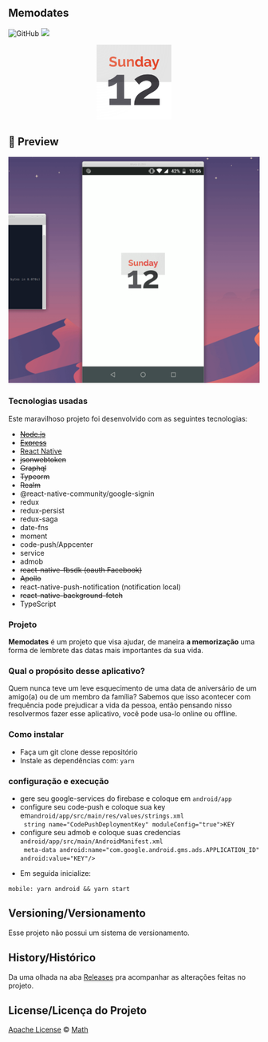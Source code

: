 ## Memodates

![GitHub](https://img.shields.io/github/license/t-heu/memodates)
<a href="https://www.linkedin.com/in/matheusgbatista" >
  <img src="https://img.shields.io/badge/siga-LinkedIn-blue.svg" />
</a>

<p align="center">
  <img alt="Logo do projeto" src="./_docs/web_hi_res_512.png" width="150" /><br/>
  <h2>📸 Preview</h2>
  <img alt="exemplo" src="./_docs/Peek 08-07-2020 10-57.gif" width="1080" />
</p>

###  Tecnologias usadas
Este maravilhoso projeto foi desenvolvido com as seguintes tecnologias:
- ~~[Node.js](https://nodejs.org/en/)~~
- ~~[Express](https://expressjs.com/pt-br/)~~
- [React Native](https://pt-br.reactjs.org/)
- ~~jsonwebtoken~~
- ~~Graphql~~
- ~~Typeorm~~
- ~~Realm~~
- @react-native-community/google-signin
- redux
- redux-persist
- redux-saga
- date-fns
- moment
- code-push/Appcenter
- service
- admob
- ~~react-native-fbsdk (oauth Facebook)~~
- ~~Apollo~~
- react-native-push-notification (notification local)
- ~~react-native-background-fetch~~
- TypeScript

###  Projeto

<b>Memodates</b> é um projeto que visa ajudar, de maneira <b>a memorização</b> uma forma de lembrete das datas mais importantes da sua vida.

### Qual o propósito desse aplicativo?<br>

Quem nunca teve um leve esquecimento de uma data de aniversário de um amigo(a) ou de um membro da família? Sabemos que isso acontecer com frequência pode prejudicar a vida da pessoa, então pensando nisso resolvermos fazer esse aplicativo, você pode usa-lo online ou offline.

###  Como instalar

- Faça um git clone desse repositório
- Instale as dependências com: ```yarn```

### configuração e execução

<ul>
  <li>gere seu google-services do firebase e coloque em <code>android/app</code></li>
  <li>configure seu code-push e coloque sua key em<code>android/app/src/main/res/values/strings.xml</code></li>
  <code> string name="CodePushDeploymentKey" moduleConfig="true">KEY</string></code>
  <li>configure seu admob e coloque suas credencias
<code>android/app/src/main/AndroidManifest.xml</code><br />
<code> meta-data android:name="com.google.android.gms.ads.APPLICATION_ID" android:value="KEY"/></code>
  </li>
</ul>

- Em seguida inicialize:
```
mobile: yarn android && yarn start
```

## Versioning/Versionamento

Esse projeto não possui um sistema de versionamento.

## History/Histórico
Da uma olhada na aba [Releases](https://github.com/t-heu/memodates/releases) pra acompanhar as alterações feitas no projeto.

## License/Licença do Projeto
[Apache License](./LICENSE) © [Math](https://github.com/t-heu/)
